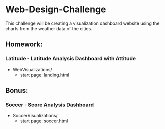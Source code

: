 # Web-Design-Challenge

This challenge will be creating a visualization dashboard website using the charts from the weather data of the cities.

## Homework: 
### Latitude - Latitude Analysis Dashboard with Attitude

* WebVisualizations/
    - start page: landing.html


## Bonus: 
### Soccer - Score Analysis Dashboard

* SoccerVisualizations/
    - start page: soccer.html
